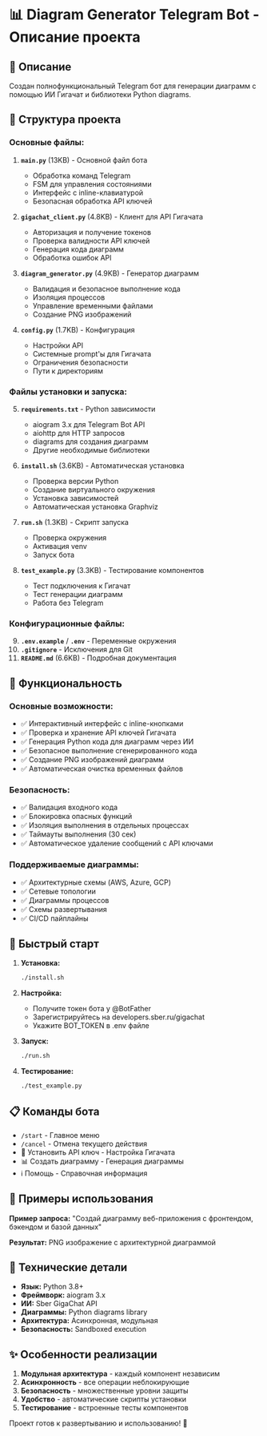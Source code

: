 # 📊 Diagram Generator Telegram Bot - Описание проекта

## 🎯 Описание

Создан полнофункциональный Telegram бот для генерации диаграмм с помощью ИИ Гигачат и библиотеки Python diagrams.

## 📁 Структура проекта

### Основные файлы:

1. **`main.py`** (13KB) - Основной файл бота
   - Обработка команд Telegram
   - FSM для управления состояниями
   - Интерфейс с inline-клавиатурой
   - Безопасная обработка API ключей

2. **`gigachat_client.py`** (4.8KB) - Клиент для API Гигачата
   - Авторизация и получение токенов
   - Проверка валидности API ключей
   - Генерация кода диаграмм
   - Обработка ошибок API

3. **`diagram_generator.py`** (4.9KB) - Генератор диаграмм
   - Валидация и безопасное выполнение кода
   - Изоляция процессов
   - Управление временными файлами
   - Создание PNG изображений

4. **`config.py`** (1.7KB) - Конфигурация
   - Настройки API
   - Системные prompt'ы для Гигачата
   - Ограничения безопасности
   - Пути к директориям

### Файлы установки и запуска:

5. **`requirements.txt`** - Python зависимости
   - aiogram 3.x для Telegram Bot API
   - aiohttp для HTTP запросов
   - diagrams для создания диаграмм
   - Другие необходимые библиотеки

6. **`install.sh`** (3.6KB) - Автоматическая установка
   - Проверка версии Python
   - Создание виртуального окружения
   - Установка зависимостей
   - Автоматическая установка Graphviz

7. **`run.sh`** (1.3KB) - Скрипт запуска
   - Проверка окружения
   - Активация venv
   - Запуск бота

8. **`test_example.py`** (3.3KB) - Тестирование компонентов
   - Тест подключения к Гигачат
   - Тест генерации диаграмм
   - Работа без Telegram

### Конфигурационные файлы:

9. **`.env.example`** / **`.env`** - Переменные окружения
10. **`.gitignore`** - Исключения для Git
11. **`README.md`** (6.6KB) - Подробная документация

## 🔧 Функциональность

### Основные возможности:
- ✅ Интерактивный интерфейс с inline-кнопками
- ✅ Проверка и хранение API ключей Гигачата
- ✅ Генерация Python кода для диаграмм через ИИ
- ✅ Безопасное выполнение сгенерированного кода
- ✅ Создание PNG изображений диаграмм
- ✅ Автоматическая очистка временных файлов

### Безопасность:
- ✅ Валидация входного кода
- ✅ Блокировка опасных функций
- ✅ Изоляция выполнения в отдельных процессах
- ✅ Таймауты выполнения (30 сек)
- ✅ Автоматическое удаление сообщений с API ключами

### Поддерживаемые диаграммы:
- ✅ Архитектурные схемы (AWS, Azure, GCP)
- ✅ Сетевые топологии
- ✅ Диаграммы процессов
- ✅ Схемы развертывания
- ✅ CI/CD пайплайны

## 🚀 Быстрый старт

1. **Установка:**
   ```bash
   ./install.sh
   ```

2. **Настройка:**
   - Получите токен бота у @BotFather
   - Зарегистрируйтесь на developers.sber.ru/gigachat
   - Укажите BOT_TOKEN в .env файле

3. **Запуск:**
   ```bash
   ./run.sh
   ```

4. **Тестирование:**
   ```bash
   ./test_example.py
   ```

## 📋 Команды бота

- `/start` - Главное меню
- `/cancel` - Отмена текущего действия
- 🔑 Установить API ключ - Настройка Гигачата
- 📊 Создать диаграмму - Генерация диаграммы
- ℹ️ Помощь - Справочная информация

## 🎯 Примеры использования

**Пример запроса:** "Создай диаграмму веб-приложения с фронтендом, бэкендом и базой данных"

**Результат:** PNG изображение с архитектурной диаграммой

## 🔧 Технические детали

- **Язык:** Python 3.8+
- **Фреймворк:** aiogram 3.x
- **ИИ:** Sber GigaChat API
- **Диаграммы:** Python diagrams library
- **Архитектура:** Асинхронная, модульная
- **Безопасность:** Sandboxed execution

## ✨ Особенности реализации

1. **Модульная архитектура** - каждый компонент независим
2. **Асинхронность** - все операции неблокирующие
3. **Безопасность** - множественные уровни защиты
4. **Удобство** - автоматические скрипты установки
5. **Тестирование** - встроенные тесты компонентов

Проект готов к развертыванию и использованию! 🎉